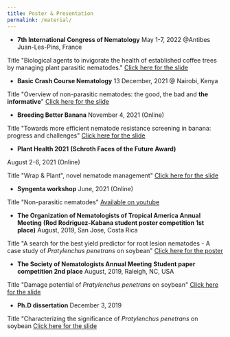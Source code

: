 ```yaml
---
title: Poster & Presentation 
permalink: /material/
--- 
```


- **7th International Congress of Nematology**
May 1-7, 2022 @Antibes Juan-Les-Pins, France

Title "Biological agents to invigorate the health of established coffee trees by managing plant parasitic nematodes."
[Click here for the slide]("../files/ICN2022.pdf")



- **Basic Crash Course Nematology**
13 December, 2021 @ Nairobi, Kenya

Title "Overview of non-parasitic nematodes: the good, the bad and **the informative**"
[Click here for the slide]("../files/BCCN2021.pdf")



- **Breeding Better Banana**
November 4, 2021 (Online)

Title "Towards more efficient nematode resistance screening in banana: progress and challenges"
[Click here for the slide]("../files/ABBB.pdf")



- **Plant Health 2021**
**(Schroth Faces of the Future Award)**

August 2-6, 2021 (Online)

Title "Wrap & Plant", novel nematode management"
[Click here for the slide]("../files/PlantHealth2021.pdf")



- **Syngenta workshop**
June, 2021 (Online)

Title "Non-parasitic nematodes"
[Available on youtube](https://www.youtube.com/watch?v=WYr11nKgYF4)


- **The Organization of Nematologists of Tropical America Annual Meeting**
**(Rod Rodriguez-Kabana student poster competition 1st place)**
August, 2019, San Jose, Costa Rica

Title "A search for the best yield predictor for root lesion nematodes - A case study of *Pratylenchus penetrans* on soybean"
[Click here for the poster]("../files/ONTA2019_poster.pdf")


- **The Society of Nematologists Annual Meeting**
**Student paper competition 2nd place**
August, 2019, Raleigh, NC, USA

Title "Damage potential of *Pratylenchus penetrans* on soybean"
[Click here for the slide]("../files/SON2019.pdf")


- **Ph.D dissertation**
December 3, 2019

Title "Characterizing the significance of *Pratylenchus penetrans* on soybean
[Click here for the slide]("../files/PhDdissertation.pdf")


